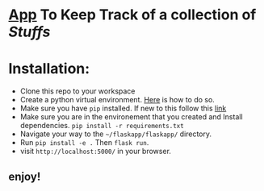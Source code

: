 # [App](http://flask.pocoo.org/) To Keep Track of a collection of *Stuffs*

# Installation:
* Clone this repo to your workspace
* Create  a python virtual environment. [Here](http://docs.python-guide.org/en/latest/dev/virtualenvs/) is how to do so.
* Make sure you have `pip` installed. If new to this follow this [link](https://packaging.python.org/tutorials/installing-packages/)
* Make sure you are in the environement that you created and Install dependencies. `pip install -r requirements.txt`
* Navigate your way to the `~/flaskapp/flaskapp/` directory.
* Run `pip install -e .` Then `flask run`.
* visit `http://localhost:5000/` in your browser.
## enjoy!
